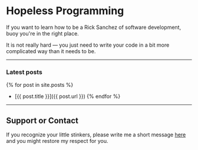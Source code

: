 # Hopeless Programming

If you want to learn how to be a Rick Sanchez of software development, buoy
you're in the right place.

It is not really hard — you just need to write your code in a bit more complicated way than it needs to be.

---

### Latest posts

{% for post in site.posts %}
- [{{ post.title }}]({{ post.url }})
{% endfor %}

---

## Support or Contact

If you recognize your little stinkers, please write me a short message [here](http://dev/null)
and you might restore my respect for you.
